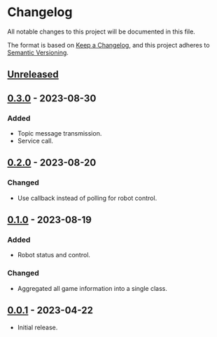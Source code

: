 # Changelog

All notable changes to this project will be documented in this file.

The format is based on [Keep a Changelog](https://keepachangelog.com/en/1.0.0/),
and this project adheres to [Semantic Versioning](https://semver.org/spec/v2.0.0.html).

## [Unreleased]

## [0.3.0] - 2023-08-30

### Added

- Topic message transmission.
- Service call.

## [0.2.0] - 2023-08-20

### Changed

- Use callback instead of polling for robot control.

## [0.1.0] - 2023-08-19

### Added

- Robot status and control.

### Changed

- Aggregated all game information into a single class.

## [0.0.1] - 2023-04-22

- Initial release.

[unreleased]: https://github.com/MosHumanoid/SoccerXComm/compare/v0.3.0...HEAD
[0.3.0]: https://github.com/MosHumanoid/SoccerXComm/compare/v0.2.0...v0.3.0
[0.2.0]: https://github.com/MosHumanoid/SoccerXComm/compare/v0.1.0...v0.2.0
[0.1.0]: https://github.com/MosHumanoid/SoccerXComm/compare/v0.0.1...v0.1.0
[0.0.1]: https://github.com/MosHumanoid/SoccerXComm/releases/tag/v0.0.1
